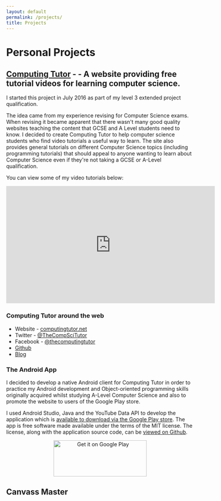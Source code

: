 ```yaml
---
layout: default
permalink: /projects/
title: Projects
---
```


# Personal Projects

## [Computing Tutor](https://computingtutor.net) - - A website providing free tutorial videos for learning computer science.

I started this project in July 2016 as part of my level 3 extended project qualification.

The idea came from my experience revising for Computer Science exams. When revising it became apparent that there wasn't many good quality websites teaching the content that GCSE and A Level students need to know. I decided to create Computing Tutor to help computer science students who find video tutorials a useful way to learn. The site also provides general tutorials on different Computer Science topics (including programming tutorials) that should appeal to anyone wanting to learn about Computer Science even if they're not taking a GCSE or A-Level qualification.

You can view some of my video tutorials below:

<iframe width="560" height="315" src="https://www.youtube.com/embed/videoseries?list=UUbifK_4L6XrfcfIB7rI4vDA" frameborder="0" allowfullscreen></iframe>

### Computing Tutor around the web

- Website - [computingtutor.net](https://computingtutor.net)
- Twitter - [@TheCompSciTutor](https://twitter.com/TheCompSciTutor)
- Facebook - [@thecomputingtutor](https://fb.me/thecomputingtutor)
- [Github](https://github.com/computingtutor)
- [Blog](https://computingtutor.blogspot.co.uk)

### The Android App
I decided to develop a native Android client for Computing Tutor in order to practice my Android development and Object-oriented programming skills originally acquired whilst studying A-Level Computer Science and also to promote the website to users of the Google Play store.

I used Android Studio, Java and the YouTube Data API to develop the application which is [available to download via the Google Play store](https://play.google.com/store/apps/details?id=net.computingtutor.robert.computingtutor).
The app is free software made available under the terms of the MIT license. The license, along with the application source code, can be [viewed on Github](https://github.com/robnixon/ComputingTutorAndroidApp).

<center>
    <a href='https://play.google.com/store/apps/details?id=net.computingtutor.robert.computingtutor&pcampaignid=MKT-Other-global-all-co-prtnr-py-PartBadge-Mar2515-1'><img width="250" height="97" alt='Get it on Google Play' src='https://play.google.com/intl/en_us/badges/images/generic/en_badge_web_generic.png'/></a>
</center>

## Canvass Master